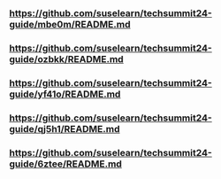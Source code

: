 
### https://github.com/suselearn/techsummit24-guide/mbe0m/README.md

### https://github.com/suselearn/techsummit24-guide/ozbkk/README.md

### https://github.com/suselearn/techsummit24-guide/yf41o/README.md

### https://github.com/suselearn/techsummit24-guide/qj5h1/README.md

### https://github.com/suselearn/techsummit24-guide/6ztee/README.md

